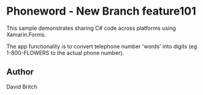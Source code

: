 Phoneword - New Branch feature101
=========

This sample demonstrates sharing C# code across platforms using Xamarin.Forms.

The app functionality is to convert telephone number 'words' into digits (eg 1-800-FLOWERS to the actual phone number).


Author
------

David Britch

